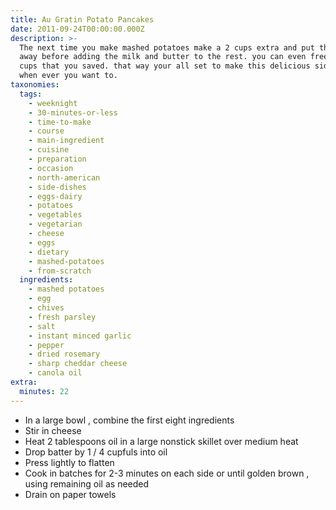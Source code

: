 ```yaml
---
title: Au Gratin Potato Pancakes
date: 2011-09-24T00:00:00.000Z
description: >-
  The next time you make mashed potatoes make a 2 cups extra and put that 2 cups
  away before adding the milk and butter to the rest. you can even freeze the 2
  cups that you saved. that way your all set to make this delicious side dish
  when ever you want to.
taxonomies:
  tags:
    - weeknight
    - 30-minutes-or-less
    - time-to-make
    - course
    - main-ingredient
    - cuisine
    - preparation
    - occasion
    - north-american
    - side-dishes
    - eggs-dairy
    - potatoes
    - vegetables
    - vegetarian
    - cheese
    - eggs
    - dietary
    - mashed-potatoes
    - from-scratch
  ingredients:
    - mashed potatoes
    - egg
    - chives
    - fresh parsley
    - salt
    - instant minced garlic
    - pepper
    - dried rosemary
    - sharp cheddar cheese
    - canola oil
extra:
  minutes: 22
---
```

 - In a large bowl , combine the first eight ingredients
 - Stir in cheese
 - Heat 2 tablespoons oil in a large nonstick skillet over medium heat
 - Drop batter by 1 / 4 cupfuls into oil
 - Press lightly to flatten
 - Cook in batches for 2-3 minutes on each side or until golden brown , using remaining oil as needed
 - Drain on paper towels
